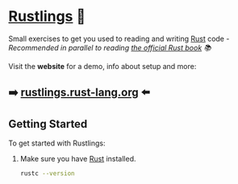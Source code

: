 # [Rustlings](https://rustlings.rust-lang.org) 🦀

Small exercises to get you used to reading and writing [Rust](https://www.rust-lang.org) code - _Recommended in parallel to reading [the official Rust book](https://doc.rust-lang.org/book) 📚️_

Visit the **website** for a demo, info about setup and more:

## ➡️ [rustlings.rust-lang.org](https://rustlings.rust-lang.org) ⬅️

## Getting Started

To get started with Rustlings:

1. Make sure you have [Rust](https://www.rust-lang.org/tools/install) installed.
   ```bash
   rustc --version
   ```
